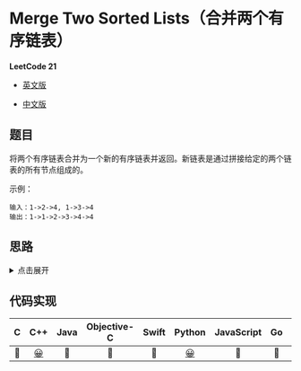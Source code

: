 # Merge Two Sorted Lists（合并两个有序链表）

**LeetCode 21**

- [英文版](https://leetcode.com/problems/merge-two-sorted-lists/)

- [中文版](https://leetcode-cn.com/problems/merge-two-sorted-lists/)

## 题目
将两个有序链表合并为一个新的有序链表并返回。新链表是通过拼接给定的两个链表的所有节点组成的。

示例：
```
输入：1->2->4, 1->3->4
输出：1->1->2->3->4->4
```

## 思路
<details>
<summary>点击展开</summary>
// TODO
</details>

## 代码实现
| C | C++ | Java | Objective-C | Swift | Python | JavaScript | Go | PHP |
| :--: | :--: | :--: | :--: | :--: | :--: | :--: | :--: | :--: |
| 🤔 | [😀](./MergeSortedLists.cpp) | 🤔 | 🤔 | 🤔 | [😀](./MergeSortedLists.py) | 🤔 | 🤔 | 🤔 |
